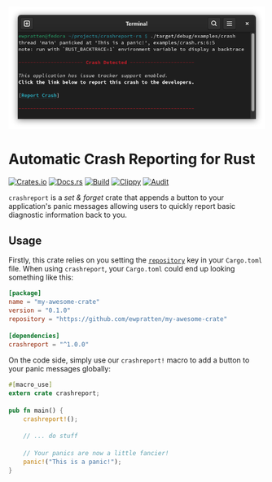 <img src="https://github.com/Ewpratten/crashreport-rs/raw/master/crashreport_screenshot.png" style="margin:auto">

# Automatic Crash Reporting for Rust

[![Crates.io](https://img.shields.io/crates/v/crashreport)](https://crates.io/crates/crashreport) 
[![Docs.rs](https://docs.rs/crashreport/badge.svg)](https://docs.rs/crashreport) 
[![Build](https://github.com/Ewpratten/crashreport-rs/actions/workflows/build.yml/badge.svg)](https://github.com/Ewpratten/crashreport-rs/actions/workflows/build.yml)
[![Clippy](https://github.com/Ewpratten/crashreport-rs/actions/workflows/clippy.yml/badge.svg)](https://github.com/Ewpratten/crashreport-rs/actions/workflows/clippy.yml)
[![Audit](https://github.com/Ewpratten/crashreport-rs/actions/workflows/audit.yml/badge.svg)](https://github.com/Ewpratten/crashreport-rs/actions/workflows/audit.yml)


`crashreport` is a *set & forget* crate that appends a button to your application's panic messages allowing users to quickly report basic diagnostic information back to you.

## Usage

Firstly, this crate relies on you setting the [`repository`](https://doc.rust-lang.org/cargo/reference/manifest.html#the-repository-field) key in your `Cargo.toml` file. When using `crashreport`, your `Cargo.toml` could end up looking something like this:

```toml
[package]
name = "my-awesome-crate"
version = "0.1.0"
repository = "https://github.com/ewpratten/my-awesome-crate"

[dependencies]
crashreport = "^1.0.0"
```

On the code side, simply use our `crashreport!` macro to add a button to your panic messages globally:

```rust
#[macro_use]
extern crate crashreport;

pub fn main() {
    crashreport!();

    // ... do stuff

    // Your panics are now a little fancier!
    panic!("This is a panic!");
}
```

